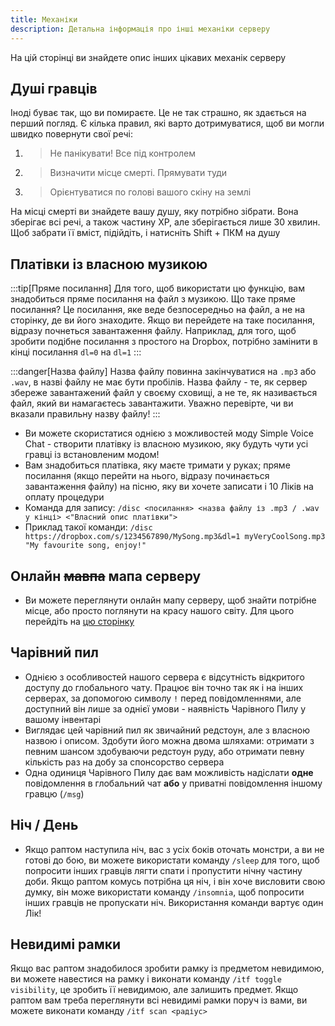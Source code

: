 ```yaml
---
title: Механіки
description: Детальна інформація про інші механіки серверу
---
```


На цій сторінці ви знайдете опис інших цікавих механік серверу

## Душі гравців

Іноді буває так, що ви помираєте. Це не так страшно, як здається на перший погляд. Є кілька правил, які варто дотримуватися, щоб ви могли швидко повернути свої речі:

1) > Не панікувати! Все під контролем
2) > Визначити місце смерті. Прямувати туди
3) > Орієнтуватися по голові вашого скіну на землі

На місці смерті ви знайдете вашу душу, яку потрібно зібрати. Вона зберігає всі речі, а також частину XP, але зберігається лише 30 хвилин. Щоб забрати її вміст, підійдіть, і натисніть Shift + ПКМ на душу

## Платівки із власною музикою

:::tip[Пряме посилання]
Для того, щоб використати цю функцію, вам знадобиться пряме посилання на файл з музикою. Що таке пряме посилання? Це посилання, яке веде безпосередньо на файл, а не на сторінку, де ви його знаходите. Якщо ви перейдете на таке посилання, відразу почнеться завантаження файлу. Наприклад, для того, щоб зробити подібне посилання з простого на Dropbox, потрібно замінити в кінці посилання `dl=0` на `dl=1`
:::

:::danger[Назва файлу]
Назва файлу повинна закінчуватися на `.mp3` або `.wav`, в назві файлу не має бути пробілів. Назва файлу - те, як сервер збереже завантажений файл у своєму сховищі, а не те, як називається файл, який ви намагаєтесь завантажити. Уважно перевірте, чи ви вказали правильну назву файлу!
:::

- Ви можете скористатися однією з можливостей моду Simple Voice Chat - створити платівку із власною музикою, яку будуть чути усі гравці із встановленим модом!
- Вам знадобиться платівка, яку маєте тримати у руках; пряме посилання (якщо перейти на нього, відразу починається завантаження файлу) на пісню, яку ви хочете записати і 10 Ліків на оплату процедури
- Команда для запису: `/disc <посилання> <назва файлу із .mp3 / .wav у кінці> <"Власний опис платівки">`
- Приклад такої команди: `/disc https://dropbox.com/s/1234567890/MySong.mp3&dl=1 myVeryCoolSong.mp3 "My favourite song, enjoy!"`

## Онлайн ~~мавпа~~ мапа серверу

- Ви можете переглянути онлайн мапу серверу, щоб знайти потрібне місце, або просто поглянути на красу нашого світу. Для цього перейдіть на [цю сторінку](https://map.uaproject.com/)

## Чарівний пил

- Однією з особливостей нашого сервера є відсутність відкритого доступу до глобального чату. Працює він точно так як і на інших серверах, за допомогою символу `!` перед повідомленнями, але доступний він лише за однієї умови - наявність Чарівного Пилу у вашому інвентарі
- Виглядає цей чарівний пил як звичайний редстоун, але з власною назвою і описом. Здобути його можна двома шляхами: отримати з певним шансом здобуваючи редстоун руду, або отримати певну кількість раз на добу за спонсорство сервера
- Одна одиниця Чарівного Пилу дає вам можливість надіслати **одне** повідомлення в глобальний чат **або** у приватні повідомлення іншому гравцю (`/msg`)

## Ніч / День

- Якщо раптом наступила ніч, вас з усіх боків оточать монстри, а ви не готові до бою, ви можете використати команду `/sleep` для того, щоб попросити інших гравців лягти спати і пропустити нічну частину доби. Якщо раптом комусь потрібна ця ніч, і він хоче висловити свою думку, він може використати команду `/insomnia`, щоб попросити інших гравців не пропускати ніч. Використання команди вартує один Лік!

## Невидимі рамки

Якщо вас раптом знадобилося зробити рамку із предметом невидимою, ви можете навестися на рамку і виконати команду `/itf toggle visibility`, це зробить її невидимою, але залишить предмет. Якщо раптом вам треба переглянути всі невидимі рамки поруч із вами, ви можете виконати команду `/itf scan <радіус>`